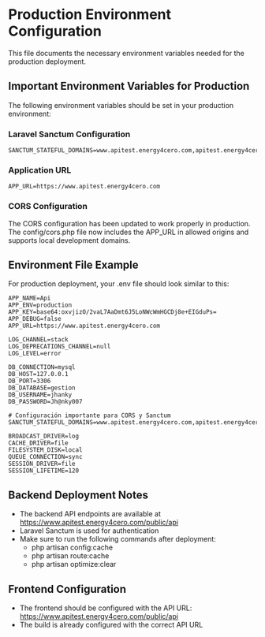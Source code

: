 # Production Environment Configuration

This file documents the necessary environment variables needed for the production deployment.

## Important Environment Variables for Production

The following environment variables should be set in your production environment:

### Laravel Sanctum Configuration
```
SANCTUM_STATEFUL_DOMAINS=www.apitest.energy4cero.com,apitest.energy4cero.com,localhost:3000,localhost:5173,localhost:4173,127.0.0.1:3000,127.0.0.1:5173,127.0.0.1:4173
```

### Application URL
```
APP_URL=https://www.apitest.energy4cero.com
```

### CORS Configuration
The CORS configuration has been updated to work properly in production. The config/cors.php file now includes the APP_URL in allowed origins and supports local development domains.

## Environment File Example

For production deployment, your .env file should look similar to this:

```
APP_NAME=Api
APP_ENV=production
APP_KEY=base64:oxvjizO/2vaL7AaDmt6J5LoNWcWmHGCDj8e+EIGduPs=
APP_DEBUG=false
APP_URL=https://www.apitest.energy4cero.com

LOG_CHANNEL=stack
LOG_DEPRECATIONS_CHANNEL=null
LOG_LEVEL=error

DB_CONNECTION=mysql
DB_HOST=127.0.0.1
DB_PORT=3306
DB_DATABASE=gestion
DB_USERNAME=jhanky
DB_PASSWORD=Jh@nky007

# Configuración importante para CORS y Sanctum
SANCTUM_STATEFUL_DOMAINS=www.apitest.energy4cero.com,apitest.energy4cero.com,localhost:3000,localhost:5173,localhost:4173,127.0.0.1:3000,127.0.0.1:5173,127.0.0.1:4173

BROADCAST_DRIVER=log
CACHE_DRIVER=file
FILESYSTEM_DISK=local
QUEUE_CONNECTION=sync
SESSION_DRIVER=file
SESSION_LIFETIME=120
```

## Backend Deployment Notes

- The backend API endpoints are available at https://www.apitest.energy4cero.com/public/api
- Laravel Sanctum is used for authentication 
- Make sure to run the following commands after deployment:
  - php artisan config:cache
  - php artisan route:cache
  - php artisan optimize:clear

## Frontend Configuration

- The frontend should be configured with the API URL: https://www.apitest.energy4cero.com/public/api
- The build is already configured with the correct API URL